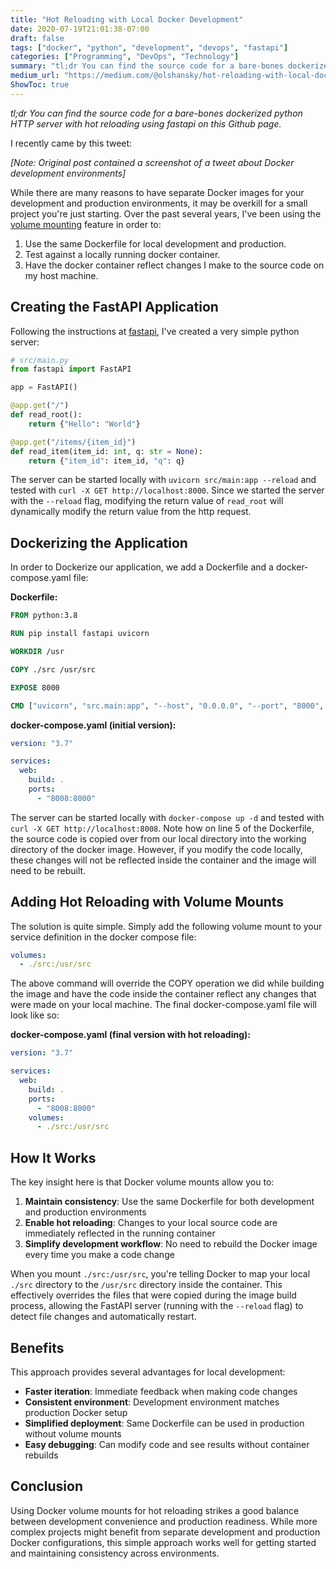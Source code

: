```yaml
---
title: "Hot Reloading with Local Docker Development"
date: 2020-07-19T21:01:38-07:00
draft: false
tags: ["docker", "python", "development", "devops", "fastapi"]
categories: ["Programming", "DevOps", "Technology"]
summary: "tl;dr You can find the source code for a bare-bones dockerized python HTTP server with hot reloading using fastapi on this Github page."
medium_url: "https://medium.com/@olshansky/hot-reloading-with-local-docker-development-1ec5dbaa4a65"
ShowToc: true
---
```


_tl;dr You can find the source code for a bare-bones dockerized python HTTP server with hot reloading using fastapi on this Github page._

I recently came by this tweet:

_[Note: Original post contained a screenshot of a tweet about Docker development environments]_

While there are many reasons to have separate Docker images for your development and production environments, it may be overkill for a small project you're just starting. Over the past several years, I've been using the [volume mounting](https://docs.docker.com/storage/volumes/) feature in order to:

1. Use the same Dockerfile for local development and production.
2. Test against a locally running docker container.
3. Have the docker container reflect changes I make to the source code on my host machine.

## Creating the FastAPI Application

Following the instructions at [fastapi](https://github.com/tiangolo/fastapi), I've created a very simple python server:

```python
# src/main.py
from fastapi import FastAPI

app = FastAPI()

@app.get("/")
def read_root():
    return {"Hello": "World"}

@app.get("/items/{item_id}")
def read_item(item_id: int, q: str = None):
    return {"item_id": item_id, "q": q}
```

The server can be started locally with `uvicorn src/main:app --reload` and tested with `curl -X GET http://localhost:8000`. Since we started the server with the `--reload` flag, modifying the return value of `read_root` will dynamically modify the return value from the http request.

## Dockerizing the Application

In order to Dockerize our application, we add a Dockerfile and a docker-compose.yaml file:

**Dockerfile:**

```dockerfile
FROM python:3.8

RUN pip install fastapi uvicorn

WORKDIR /usr

COPY ./src /usr/src

EXPOSE 8000

CMD ["uvicorn", "src.main:app", "--host", "0.0.0.0", "--port", "8000", "--reload"]
```

**docker-compose.yaml (initial version):**

```yaml
version: "3.7"

services:
  web:
    build: .
    ports:
      - "8008:8000"
```

The server can be started locally with `docker-compose up -d` and tested with `curl -X GET http://localhost:8008`. Note how on line 5 of the Dockerfile, the source code is copied over from our local directory into the working directory of the docker image. However, if you modify the code locally, these changes will not be reflected inside the container and the image will need to be rebuilt.

## Adding Hot Reloading with Volume Mounts

The solution is quite simple. Simply add the following volume mount to your service definition in the docker compose file:

```yaml
volumes:
  - ./src:/usr/src
```

The above command will override the COPY operation we did while building the image and have the code inside the container reflect any changes that were made on your local machine. The final docker-compose.yaml file will look like so:

**docker-compose.yaml (final version with hot reloading):**

```yaml
version: "3.7"

services:
  web:
    build: .
    ports:
      - "8008:8000"
    volumes:
      - ./src:/usr/src
```

## How It Works

The key insight here is that Docker volume mounts allow you to:

1. **Maintain consistency**: Use the same Dockerfile for both development and production environments
2. **Enable hot reloading**: Changes to your local source code are immediately reflected in the running container
3. **Simplify development workflow**: No need to rebuild the Docker image every time you make a code change

When you mount `./src:/usr/src`, you're telling Docker to map your local `./src` directory to the `/usr/src` directory inside the container. This effectively overrides the files that were copied during the image build process, allowing the FastAPI server (running with the `--reload` flag) to detect file changes and automatically restart.

## Benefits

This approach provides several advantages for local development:

- **Faster iteration**: Immediate feedback when making code changes
- **Consistent environment**: Development environment matches production Docker setup
- **Simplified deployment**: Same Dockerfile can be used in production without volume mounts
- **Easy debugging**: Can modify code and see results without container rebuilds

## Conclusion

Using Docker volume mounts for hot reloading strikes a good balance between development convenience and production readiness. While more complex projects might benefit from separate development and production Docker configurations, this simple approach works well for getting started and maintaining consistency across environments.
